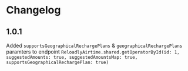 # Changelog

## 1.0.1
Added  ```supportsGeographicalRechargePlans``` & ```geographicalRechargePlans``` paramters to endpoint
``` ReloadlyAirtime.shared.getOperatorById(id: 1, suggestedAmounts: true, suggestedAmountsMap: true, supportsGeographicalRechargePlan: true)  ```

